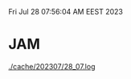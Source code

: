 Fri Jul 28 07:56:04 AM EEST 2023
# JAM
<a href='./cache/202307/28_07.log'>./cache/202307/28_07.log</a>
